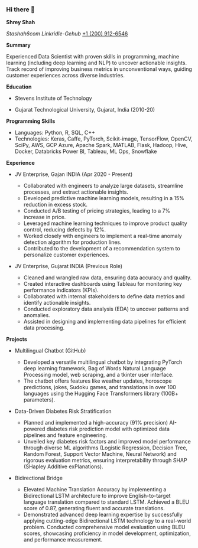### Hi there 👋

<!--
**shreyshah6699/shreyshah6699** is a ✨ _special_ ✨ repository because its `README.md` (this file) appears on your GitHub profile.

Here are some ideas to get you started:

- 🔭 I’m currently working on ...
- 🌱 I’m currently learning ...
- 👯 I’m looking to collaborate on ...
- 🤔 I’m looking for help with ...
- 💬 Ask me about ...
- 📫 How to reach me: ...
- 😄 Pronouns: ...
- ⚡ Fun fact: ...
-->
**Shrey Shah**

*Stashah6com* *Linkridle-Gehub* [+1 (200) 912-6546]([tel:+12009126546])

**Summary**

Experienced Data Scientist with proven skills in programming, machine learning (including deep learning and NLP) to uncover actionable insights. Track record of improving business metrics in unconventional ways, guiding customer experiences across diverse industries.

**Education**

* Stevens Institute of Technology

* Gujarat Technological University, Gujarat, India (2010-20)

**Programming Skills**

* Languages: Python, R, SQL, C++
* Technologies: Keras, Caffe, PyTorch, Scikit-image, TensorFlow, OpenCV, SciPy, AWS, GCP Azure, Apache Spark, MATLAB, Flask, Hadoop, Hive, Docker, Databricks Power BI, Tableau, ML Ops, Snowflake

**Experience**

* JV Enterprise, Gajan INDIA (Apr 2020 - Present)

    * Collaborated with engineers to analyze large datasets, streamline processes, and extract actionable insights.
    * Developed predictive machine learning models, resulting in a 15% reduction in excess stock.
    * Conducted A/B testing of pricing strategies, leading to a 7% increase in price.
    * Leveraged machine learning techniques to improve product quality control, reducing defects by 12%.
    * Worked closely with engineers to implement a real-time anomaly detection algorithm for production lines.
    * Contributed to the development of a recommendation system to personalize customer experiences.

* JV Enterprise, Gujarat INDIA (Previous Role)

    * Cleaned and wrangled raw data, ensuring data accuracy and quality.
    * Created interactive dashboards using Tableau for monitoring key performance indicators (KPIs).
    * Collaborated with internal stakeholders to define data metrics and identify actionable insights.
    * Conducted exploratory data analysis (EDA) to uncover patterns and anomalies.
    * Assisted in designing and implementing data pipelines for efficient data processing.

**Projects**

* Multilingual Chatbot (GitHub)

    * Developed a versatile multilingual chatbot by integrating PyTorch deep learning framework, Bag of Words Natural Language Processing model, web scraping, and a tkinter user interface.
    * The chatbot offers features like weather updates, horoscope predictions, jokes, Sudoku games, and translations in over 100 languages using the Hugging Face Transformers library (100B+ parameters).

* Data-Driven Diabetes Risk Stratification

    * Planned and implemented a high-accuracy (91% precision) AI-powered diabetes risk prediction model with optimized data pipelines and feature engineering.
    * Unveiled key diabetes risk factors and improved model performance through diverse ML algorithms (Logistic Regression, Decision Tree, Random Forest, Support Vector Machine, Neural Network) and rigorous evaluation metrics, ensuring interpretability through SHAP (SHapley Additive exPlanations).

* Bidirectional Bridge

    * Elevated Machine Translation Accuracy by implementing a Bidirectional LSTM architecture to improve English-to-target language translation compared to standard LSTM. Achieved a BLEU score of 0.87, generating fluent and accurate translations.
    * Demonstrated advanced deep learning expertise by successfully applying cutting-edge Bidirectional LSTM technology to a real-world problem. Conducted comprehensive model evaluation using BLEU scores, showcasing proficiency in model development, optimization, and performance measurement.

